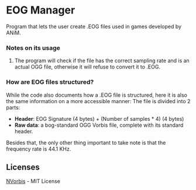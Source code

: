 # EOG Manager
Program that lets the user create .EOG files used in games developed by ANiM.

### Notes on its usage
1. The program will check if the file has the correct sampling rate and is an actual OGG file, otherwise it will refuse to convert it to .EOG.

### How are EOG files structured?
While the code also documents how a .EOG file is structured, here it is also the same information on a more accessible manner:
The file is divided into 2 parts:
  * **Header**: EOG Signature (4 bytes) + (Number of samples * 4) (4 bytes)
  * **Raw data**: a bog-standard OGG Vorbis file, complete with its standard header.

Besides that, the only other thing important to take note is that the frequency rate is 44.1 KHz.

## Licenses
[NVorbis](https://www.nuget.org/packages/NVorbis/) - MIT License
